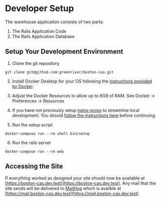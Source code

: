 # Developer Setup
The warehouse application consists of two parts:
1. The Rails Application Code
2. The Rails Application Database

## Setup Your Development Environment

1. Clone the git repository
```
git clone git@github.com:greenriver/boston-cas.git
```
2. Install Docker Desktop for your OS following the [instructions provided by Docker](https://www.docker.com/get-started).

3. Adjust the Docker Resources to allow up to 8GB of RAM.  See Docker -> Preferences -> Resources

4. If you have not previously setup [nginx-proxy](https://github.com/jwilder/nginx-proxy) to streamline local development. You should [follow the instructions here](developer-networking.md) before continuing.

5. Run the setup script
```
docker-compose run --rm shell bin/setup
```

6. Run the rails server
```
docker-compose run --rm web
```

## Accessing the Site

If everything worked as designed your site should now be available at [https://boston-cas.dev.test](https://boston-cas.dev.test).  Any mail that the site sends will be delivered to [MailHog](https://github.com/mailhog/MailHog) which is availble at [https://mail.boston-cas.dev.test](https://mail.boston-cas.dev.test)